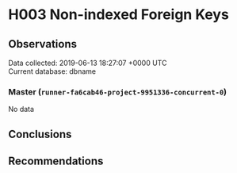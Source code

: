 # H003 Non-indexed Foreign Keys #

## Observations ##
Data collected: 2019-06-13 18:27:07 +0000 UTC  
Current database: dbname  

### Master (`runner-fa6cab46-project-9951336-concurrent-0`) ###


No data


## Conclusions ##


## Recommendations ##

